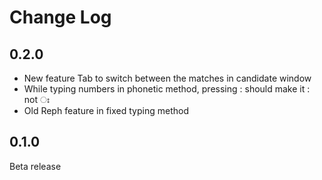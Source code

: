 # Change Log
## 0.2.0
* New feature Tab to switch between the matches in candidate window
* While typing numbers in phonetic method, pressing : should make it : not ঃ
* Old Reph feature in fixed typing method

## 0.1.0
Beta release
